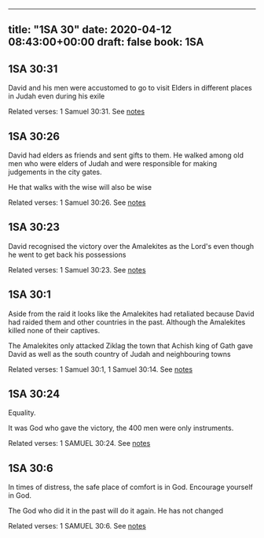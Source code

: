 
---
title: "1SA 30"
date: 2020-04-12 08:43:00+00:00
draft: false
book: 1SA
---

## 1SA 30:31

David and his men were accustomed to go to visit Elders in different places in Judah even during his exile

Related verses: 1 Samuel 30:31. See [notes](https://my.bible.com/notes/3405984395990655769)


## 1SA 30:26

David had elders as friends and sent gifts to them. He walked among old men who were elders of Judah and were responsible for making judgements in the city gates.

He that walks with the wise will also be wise

Related verses: 1 Samuel 30:26. See [notes](https://my.bible.com/notes/3405983724054766357)


## 1SA 30:23

David recognised the victory over the Amalekites as the Lord's even though he went to get back his possessions

Related verses: 1 Samuel 30:23. See [notes](https://my.bible.com/notes/3405982482347844369)


## 1SA 30:1

Aside from the raid it looks like the Amalekites had retaliated because David had raided them and other countries in the past. Although the Amalekites killed none of their captives.

The Amalekites only attacked Ziklag the town that Achish king of Gath gave David as well as the south country of Judah and neighbouring towns

Related verses: 1 Samuel 30:1, 1 Samuel 30:14. See [notes](https://my.bible.com/notes/3405979940037583614)


## 1SA 30:24

Equality.

It was God who gave the victory, the 400 men were only instruments.

Related verses: 1 SAMUEL 30:24. See [notes](https://my.bible.com/notes/2639158568427446330)


## 1SA 30:6

In times of distress, the safe place of comfort is in God. Encourage yourself in God. 

The God who did it in the past will do it again. He has not changed

Related verses: 1 SAMUEL 30:6. See [notes](https://my.bible.com/notes/2638379592297734299)

